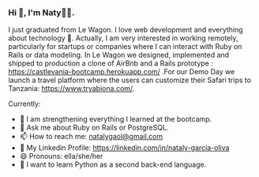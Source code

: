 ### Hi 👋, I'm Naty👩‍💻.

I just graduated from Le Wagon. I love web development and everything about technology 🤖. Actually, I am very interested in working remotely, particularly for startups or companies where I can interact with Ruby on Rails or data modeling.
In Le Wagon we designed, implemented and shipped to production a clone of AirBnb and a Rails prototype : https://castlevania-bootcamp.herokuapp.com/ .For our Demo Day we launch a travel platform where the users can customize their Safari trips to Tanzania: https://www.tryabiona.com/.

Currently:
- 🌱 I am strengthening everything I learned at the bootcamp.
- 💬 Ask me about Ruby on Rails or PostgreSQL.
- 📫 How to reach me: natalygaol@gmail.com
- 💼 My Linkedin Profile: https://linkedin.com/in/nataly-garcía-oliva
- 😄 Pronouns: ella/she/her
- 📄 I want to learn Python as a second back-end language.
